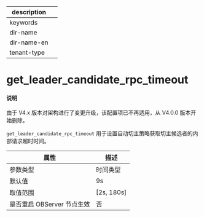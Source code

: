 |description||
|---|---|
|keywords||
|dir-name||
|dir-name-en||
|tenant-type||

# get_leader_candidate_rpc_timeout

<main id="notice" type='explain'>
<h4>说明</h4>
<p>由于 V4.x 版本对架构进行了变更升级，该配置项已不再适用，从 V4.0.0 版本开始删除。</p>
</main>

`get_leader_candidate_rpc_timeout` 用于设置自动切主策略获取切主候选者的内部请求超时时间。

|      **属性**      |    **描述**    |
|------------------|--------------|
| 参数类型             | 时间类型         |
| 默认值              | 9s           |
| 取值范围             | \[2s, 180s\] |
| 是否重启 OBServer 节点生效 | 否            |



